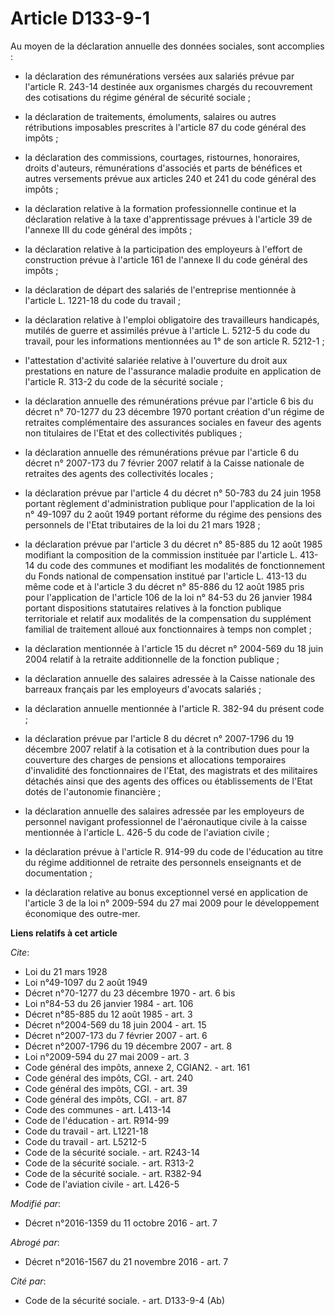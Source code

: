 # Article D133-9-1

Au moyen de la déclaration annuelle des données sociales, sont accomplies :

- la déclaration des rémunérations versées aux salariés prévue par l'article R. 243-14 destinée aux organismes chargés du
recouvrement des cotisations du régime général de sécurité sociale ;

- la déclaration de traitements, émoluments, salaires ou autres rétributions imposables prescrites à l'article 87 du code
général des impôts ;

- la déclaration des commissions, courtages, ristournes, honoraires, droits d'auteurs, rémunérations d'associés et parts de
bénéfices et autres versements prévue aux articles 240 et 241 du code général des impôts ;

- la déclaration relative à la formation professionnelle continue et la déclaration relative à la taxe d'apprentissage
prévues à l'article 39 de l'annexe III du code général des impôts ;

- la déclaration relative à la participation des employeurs à l'effort de construction prévue à l'article 161 de l'annexe II
du code général des impôts ;

- la déclaration de départ des salariés de l'entreprise mentionnée à l'article L. 1221-18 du code du travail ;

- la déclaration relative à l'emploi obligatoire des travailleurs handicapés, mutilés de guerre et assimilés prévue à
l'article L. 5212-5 du code du travail, pour les informations mentionnées au 1° de son article R. 5212-1 ;

- l'attestation d'activité salariée relative à l'ouverture du droit aux prestations en nature de l'assurance maladie produite
en application de l'article R. 313-2 du code de la sécurité sociale ;

- la déclaration annuelle des rémunérations prévue par l'article 6 bis du décret n° 70-1277 du 23 décembre 1970 portant
création d'un régime de retraites complémentaire des assurances sociales en faveur des agents non titulaires de l'Etat et des
collectivités publiques ;

- la déclaration annuelle des rémunérations prévue par l'article 6 du décret n° 2007-173 du 7 février 2007 relatif à la
Caisse nationale de retraites des agents des collectivités locales ;

- la déclaration prévue par l'article 4 du décret n° 50-783 du 24 juin 1958 portant règlement d'administration publique pour
l'application de la loi n° 49-1097 du 2 août 1949 portant réforme du régime des pensions des personnels de l'Etat tributaires
de la loi du 21 mars 1928 ;

- la déclaration prévue par l'article 3 du décret n° 85-885 du 12 août 1985 modifiant la composition de la commission
instituée par l'article L. 413-14 du code des communes et modifiant les modalités de fonctionnement du Fonds national de
compensation institué par l'article L. 413-13 du même code et à l'article 3 du décret n° 85-886 du 12 août 1985 pris pour
l'application de l'article 106 de la loi n° 84-53 du 26 janvier 1984 portant dispositions statutaires relatives à la fonction
publique territoriale et relatif aux modalités de la compensation du supplément familial de traitement alloué aux
fonctionnaires à temps non complet ;

- la déclaration mentionnée à l'article 15 du décret n° 2004-569 du 18 juin 2004 relatif à la retraite additionnelle de la
fonction publique ;

- la déclaration annuelle des salaires adressée à la Caisse nationale des barreaux français par les employeurs d'avocats
salariés ;

- la déclaration annuelle mentionnée à l'article R. 382-94 du présent code ;

- la déclaration prévue par l'article 8 du décret n° 2007-1796 du 19 décembre 2007 relatif à la cotisation et à la
contribution dues pour la couverture des charges de pensions et allocations temporaires d'invalidité des fonctionnaires de
l'Etat, des magistrats et des militaires détachés ainsi que des agents des offices ou établissements de l'Etat dotés de
l'autonomie financière ;

- la déclaration annuelle des salaires adressée par les employeurs de personnel navigant professionnel de l'aéronautique
civile à la caisse mentionnée à l'article L. 426-5 du code de l'aviation civile ;

- la déclaration prévue à l'article R. 914-99 du code de l'éducation au titre du régime additionnel de retraite des
personnels enseignants et de documentation ;

- la déclaration relative au bonus exceptionnel versé en application de l'article 3 de la loi n° 2009-594 du 27 mai 2009 pour
le développement économique des outre-mer.

**Liens relatifs à cet article**

_Cite_:

  - Loi du 21 mars 1928
  - Loi n°49-1097 du 2 août 1949
  - Décret n°70-1277 du 23 décembre 1970 - art. 6 bis
  - Loi n°84-53 du 26 janvier 1984 - art. 106
  - Décret n°85-885 du 12 août 1985 - art. 3
  - Décret n°2004-569 du 18 juin 2004 - art. 15
  - Décret n°2007-173 du 7 février 2007 - art. 6
  - Décret n°2007-1796 du 19 décembre 2007 - art. 8
  - Loi n°2009-594 du 27 mai 2009 - art. 3
  - Code général des impôts, annexe 2, CGIAN2. - art. 161
  - Code général des impôts, CGI. - art. 240
  - Code général des impôts, CGI. - art. 39
  - Code général des impôts, CGI. - art. 87
  - Code des communes - art. L413-14
  - Code de l'éducation - art. R914-99
  - Code du travail - art. L1221-18
  - Code du travail - art. L5212-5
  - Code de la sécurité sociale. - art. R243-14
  - Code de la sécurité sociale. - art. R313-2
  - Code de la sécurité sociale. - art. R382-94
  - Code de l'aviation civile - art. L426-5

_Modifié par_:

  - Décret n°2016-1359 du 11 octobre 2016 - art. 7

_Abrogé par_:

  - Décret n°2016-1567 du 21 novembre 2016 - art. 7

_Cité par_:

  - Code de la sécurité sociale. - art. D133-9-4 (Ab)
